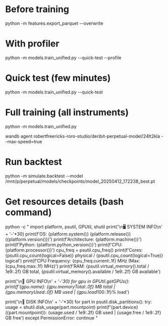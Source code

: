 # Before training
python -m features.export_parquet --overwrite


# With profiler
python -m models.train_unified.py --quick-test --profile

# Quick test (few minutes)
python -m models.train_unified.py --quick-test

# Full training (all instruments)
python -m models.train_unified.py

wandb agent robertfreericks-roro-studio/deribit-perpetual-model/24lt2kla --max-speed=true


# Run backtest
python -m simulate.backtest --model /mnt/p/perpetual/models/checkpoints/model_20250412_172238_best.pt


# Get resources details (bash command)
python -c "
import platform, psutil, GPUtil, shutil
print('\n🖥️ SYSTEM INFO\n' + '-'*30)
print(f'OS: {platform.system()} {platform.release()} ({platform.version()})')
print(f'Architecture: {platform.machine()}')
print(f'Python: {platform.python_version()}')
print(f'CPU: {platform.processor()}')
cpu_freq = psutil.cpu_freq()
print(f'Cores: {psutil.cpu_count(logical=False)} physical / {psutil.cpu_count(logical=True)} logical')
print(f'CPU Frequency: {cpu_freq.current:.1f} MHz (Max: {cpu_freq.max:.1f} MHz)')
print(f'RAM: {psutil.virtual_memory().total / 1e9:.2f} GB total, {psutil.virtual_memory().available / 1e9:.2f} GB available')

print('\n🧠 GPU INFO\n' + '-'*30)
for gpu in GPUtil.getGPUs():
    print(f'{gpu.name}: {gpu.memoryTotal:.0f} MB total | {gpu.memoryUsed:.0f} MB used | {gpu.load*100:.1f}% load')

print('\n💽 DISK INFO\n' + '-'*30)
for part in psutil.disk_partitions():
    try:
        usage = shutil.disk_usage(part.mountpoint)
        print(f'{part.device} ({part.mountpoint}): {usage.used / 1e9:.2f} GB used | {usage.free / 1e9:.2f} GB free')
    except PermissionError:
        continue
"